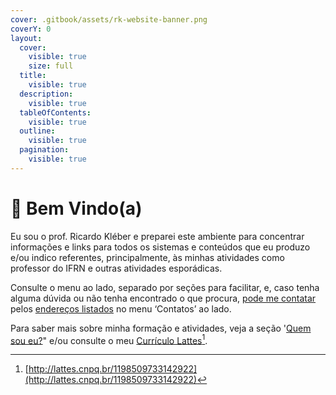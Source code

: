 ```yaml
---
cover: .gitbook/assets/rk-website-banner.png
coverY: 0
layout:
  cover:
    visible: true
    size: full
  title:
    visible: true
  description:
    visible: true
  tableOfContents:
    visible: true
  outline:
    visible: true
  pagination:
    visible: true
---
```


# 👋 Bem Vindo(a)

Eu sou o prof. Ricardo Kléber e preparei este ambiente para concentrar informações e links para todos os sistemas e conteúdos que eu produzo e/ou indico referentes, principalmente, às minhas atividades como professor do IFRN e outras atividades esporádicas.

Consulte o menu ao lado, separado por seções para facilitar, e, caso tenha alguma dúvida ou não tenha encontrado o que procura, [pode me contatar](contatos/e-mails.md) pelos [endereços listados](contatos/e-mails.md) no menu ‘Contatos’ ao lado.

Para saber mais sobre minha formação e atividades, veja a seção '[Quem sou eu?](sobre/quem-sou-eu.md)" e/ou consulte o meu [Currículo Lattes](#user-content-fn-1)[^1].

[^1]: [http://lattes.cnpq.br/1198509733142922](http://lattes.cnpq.br/1198509733142922)
